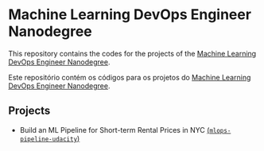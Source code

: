 # Machine Learning DevOps Engineer Nanodegree

This repository contains the codes for the projects of the [Machine Learning DevOps Engineer Nanodegree](https://www.udacity.com/course/machine-learning-dev-ops-engineer-nanodegree--nd0821).

Este repositório contém os códigos para os projetos do [Machine Learning DevOps Engineer Nanodegree](https://www.udacity.com/course/machine-learning-dev-ops-engineer-nanodegree--nd0821).

## Projects

- Build an ML Pipeline for Short-term Rental Prices in NYC [(`mlops-pipeline-udacity`)](https://github.com/lamartine-sl/MLOps-Udacity/tree/mlops-pipeline-udacity)
